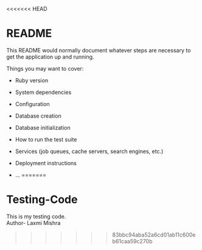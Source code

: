 <<<<<<< HEAD
# README

This README would normally document whatever steps are necessary to get the
application up and running.

Things you may want to cover:

* Ruby version

* System dependencies

* Configuration

* Database creation

* Database initialization

* How to run the test suite

* Services (job queues, cache servers, search engines, etc.)

* Deployment instructions

* ...
=======
# Testing-Code
This is my testing  code.
<br>
Author- Laxmi Mishra
>>>>>>> 83bbc94aba52a6cd01ab11c600eb61caa59c270b
